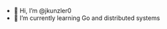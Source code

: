 - 👋 Hi, I’m @jkunzler0
- 🌱 I’m currently learning Go and distributed systems

<!---
jkunzler0/jkunzler0 is a ✨ special ✨ repository because its `README.md` (this file) appears on your GitHub profile.
You can click the Preview link to take a look at your changes.
--->
